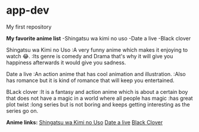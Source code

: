 # app-dev
My first repository

**My favorite anime list**
-Shingatsu wa kimi no uso
-Date a live
-Black clover


Shingatsu wa Kimi no Uso
:A very funny anime which makes it enjoying to watch :joy:.
:Its genre is comedy and Drama that's why it will give you happiness afterwards it would give you sadness.

Date a live
:An action anime that has cool animation and illustration.
:Also has romance but it is kind of romance that will keep you entertained.

BLack clover
:It is a fantasy and action anime which is about a certain boy that does not have a magic in a world where all people has magic
:has great plot twist
:long series but is not boring and keeps getting interesting as the series go on.

**Anime links:**
[Shingatsu wa Kimi no Uso](https://myanimelist.net/anime/23273/Shigatsu_wa_Kimi_no_Uso)
[Date a live](https://myanimelist.net/anime/15583/Date_A_Live)
[Black Clover](https://myanimelist.net/anime/34572/Black_Clover)

